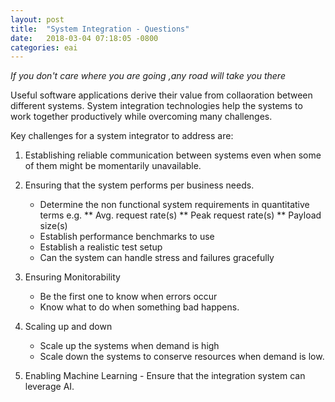 ```yaml
---
layout: post
title:  "System Integration - Questions"
date:   2018-03-04 07:18:05 -0800
categories: eai
---
```


_If you don't care where you are going ,any road will take you there_

Useful software applications derive their value from collaoration between different systems.
System integration technologies help the systems to work together productively while overcoming many challenges.

Key challenges for a system integrator to address are:

1.  Establishing reliable communication between systems even when some of them might be momentarily unavailable.

2.  Ensuring that the system performs per business needs.
    * Determine the non functional system requirements in quantitative terms e.g.
    ** Avg. request rate(s)
    ** Peak request rate(s)
    ** Payload size(s)
    * Establish performance benchmarks to use 
    * Establish a realistic test setup 
    * Can the system can handle stress and failures gracefully

3.  Ensuring Monitorability
    * Be the first one to know when errors occur
    * Know what to do when something bad happens.

4.  Scaling up and down
    * Scale up the systems when demand is high
    * Scale down the systems to conserve resources when demand is low.

5.  Enabling Machine Learning - Ensure that the integration system can leverage AI.
